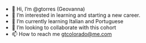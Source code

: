 - 👋 Hi, I’m @gtorres (Geovanna)
- 👀 I’m interested in learning and starting a new career.
- 🌱 I’m currently learning Italian and Portuguese
- 💞️ I’m looking to collaborate with this cohort
- 📫 How to reach me gtcolorado@me.com

<!---
gtorres/gtorres is a ✨ special ✨ repository because its `README.md` (this file) appears on your GitHub profile.
You can click the Preview link to take a look at your changes.
--->
